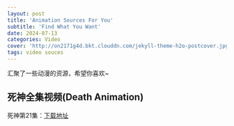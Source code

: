 ```yaml
---
layout: post
title: 'Animation Sources For You'
subtitle: 'Find What You Want'
date: 2024-07-13
categories: Video
cover: 'http://on2171g4d.bkt.clouddn.com/jekyll-theme-h2o-postcover.jpg'
tags: video souces
---
```


汇聚了一些动漫的资源，希望你喜欢~

## 死神全集视频(Death Animation)
死神第21集：[下载地址](https://url67.ctfile.com/f/36174967-1320297221-8b50f9?p=6399)
